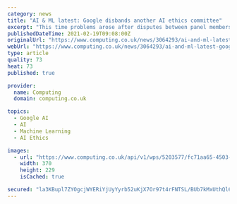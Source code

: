 ```yaml
---
category: news
title: "AI & ML latest: Google disbands another AI ethics committee"
excerpt: "This time problems arose after disputes between panel members and Google-owned DeepMind over access to information, the WSJ reports citing unnamed sources. Panel members were also unhappy about ..."
publishedDateTime: 2021-02-19T09:08:00Z
originalUrl: "https://www.computing.co.uk/news/3064293/ai-and-ml-latest-google-disbands-another-ai-ethics-committee"
webUrl: "https://www.computing.co.uk/news/3064293/ai-and-ml-latest-google-disbands-another-ai-ethics-committee"
type: article
quality: 73
heat: 73
published: true

provider:
  name: Computing
  domain: computing.co.uk

topics:
  - Google AI
  - AI
  - Machine Learning
  - AI Ethics

images:
  - url: "https://www.computing.co.uk/api/v1/wps/5203577/fc71aa65-4503-4367-899d-807e05b7c41c/2/google-logo-on-wall-370x229.jpg"
    width: 370
    height: 229
    isCached: true

secured: "la3KBupl7ZYOgcjWYERiYjUyYyrb52uKjX7Or97t4rFNTSL/BUb7kMxUthQl6sNQwuT5h4xBJJ1Nm2niOk8k231BXVlHwxvYCxtpfTYNgy8R5BaVqHgu+VkRPikP8rOtp0b+pXcgY4K+xjxYX7V9dr9gKfSsM46L34WTITossIjvz31SueGHYKhqRR7RMdNhpGAuFw7utgN/bPUP8dL0bDxR65ZKkerckhvPgXyfEeN5r0TDUdxlP9tYJTcZT09DhxnVpgX+x6wMtqB6o7Fl08lU2Ml9IuU2MfhgAsa+evwVMLCrhmYy0ApiD95/W8nNXzuOqnIA0G2ThsbyHO2O00yO3rTTnKPOeHcDpurdrhU=;zurr4vJZpWPxYfrLLlmrBA=="
---
```


